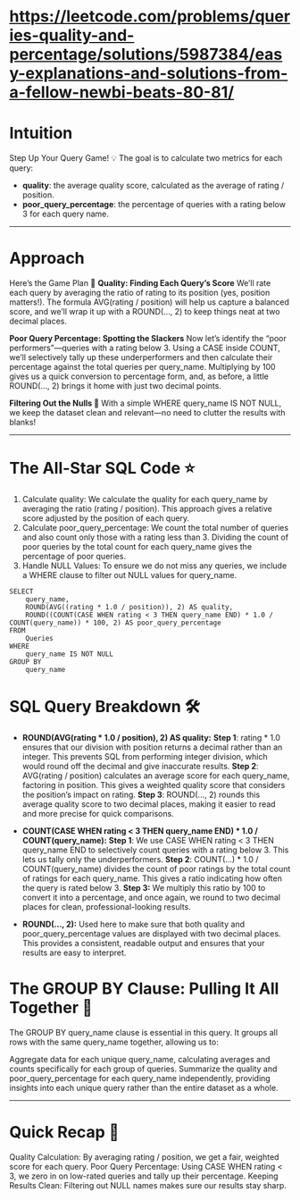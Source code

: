 # https://leetcode.com/problems/queries-quality-and-percentage/solutions/5987384/easy-explanations-and-solutions-from-a-fellow-newbi-beats-80-81/
# Intuition
Step Up Your Query Game! 💡
The goal is to calculate two metrics for each query:
- **quality**: the average quality score, calculated as the average of rating / position.
- **poor_query_percentage**: the percentage of queries with a rating below 3 for each query name.

---
# Approach
Here’s the Game Plan 📝
**Quality: Finding Each Query’s Score**
We’ll rate each query by averaging the ratio of rating to its position (yes, position matters!). The formula AVG(rating / position) will help us capture a balanced score, and we’ll wrap it up with a ROUND(..., 2) to keep things neat at two decimal places.

**Poor Query Percentage: Spotting the Slackers**
Now let’s identify the “poor performers”—queries with a rating below 3. Using a CASE inside COUNT, we’ll selectively tally up these underperformers and then calculate their percentage against the total queries per query_name. Multiplying by 100 gives us a quick conversion to percentage form, and, as before, a little ROUND(..., 2) brings it home with just two decimal points.

**Filtering Out the Nulls 🚫**
With a simple WHERE query_name IS NOT NULL, we keep the dataset clean and relevant—no need to clutter the results with blanks!

---
# The All-Star SQL Code ⭐️
1. Calculate quality:
We calculate the quality for each query_name by averaging the ratio (rating / position). This approach gives a relative score adjusted by the position of each query.
2. Calculate poor_query_percentage:
We count the total number of queries and also count only those with a rating less than 3. Dividing the count of poor queries by the total count for each query_name gives the percentage of poor queries.
3. Handle NULL Values:
To ensure we do not miss any queries, we include a WHERE clause to filter out NULL values for query_name.

```mssql []
SELECT 
    query_name,
    ROUND(AVG((rating * 1.0 / position)), 2) AS quality,
    ROUND((COUNT(CASE WHEN rating < 3 THEN query_name END) * 1.0 / COUNT(query_name)) * 100, 2) AS poor_query_percentage
FROM
    Queries
WHERE
    query_name IS NOT NULL
GROUP BY
    query_name
```
# SQL Query Breakdown 🛠️
- **ROUND(AVG(rating * 1.0 / position), 2) AS quality:**
**Step 1**: rating * 1.0 ensures that our division with position returns a decimal rather than an integer. This prevents SQL from performing integer division, which would round off the decimal and give inaccurate results.
**Step 2**: AVG(rating / position) calculates an average score for each query_name, factoring in position. This gives a weighted quality score that considers the position’s impact on rating.
**Step 3**: ROUND(..., 2) rounds this average quality score to two decimal places, making it easier to read and more precise for quick comparisons.

- **COUNT(CASE WHEN rating < 3 THEN query_name END) * 1.0 / COUNT(query_name):**
**Step 1**: We use CASE WHEN rating < 3 THEN query_name END to selectively count queries with a rating below 3. This lets us tally only the underperformers.
**Step 2**: COUNT(...) * 1.0 / COUNT(query_name) divides the count of poor ratings by the total count of ratings for each query_name. This gives a ratio indicating how often the query is rated below 3.
**Step 3:** We multiply this ratio by 100 to convert it into a percentage, and once again, we round to two decimal places for clean, professional-looking results.

- **ROUND(..., 2):**
Used here to make sure that both quality and poor_query_percentage values are displayed with two decimal places. This provides a consistent, readable output and ensures that your results are easy to interpret.

# The GROUP BY Clause: Pulling It All Together 🎯
The GROUP BY query_name clause is essential in this query. It groups all rows with the same query_name together, allowing us to:

Aggregate data for each unique query_name, calculating averages and counts specifically for each group of queries.
Summarize the quality and poor_query_percentage for each query_name independently, providing insights into each unique query rather than the entire dataset as a whole.

---
# Quick Recap 🚀
Quality Calculation: By averaging rating / position, we get a fair, weighted score for each query.
Poor Query Percentage: Using CASE WHEN rating < 3, we zero in on low-rated queries and tally up their percentage.
Keeping Results Clean: Filtering out NULL names makes sure our results stay sharp.

